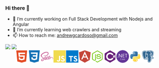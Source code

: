 ### Hi there 👋

- 🔭 I’m currently working on Full Stack Development with Nodejs and Angular
- 🌱 I’m currently learning web crawlers and streaming
- 📫 How to reach me: andrewgcardoso@gmail.com

<div>
  <img height="180em" src="https://github-readme-stats.vercel.app/api?username=Andrew-Cardoso&show_icons=true&theme=omni&include_all_commits=true&count_private=true" />  
  <img height="180em" src="https://github-readme-stats.vercel.app/api/top-langs/?username=Andrew-Cardoso&layout=compact&theme=omni" /> 
</div>
<div style="display: flex; align-itens: center; text-align: center;justify-content:center;"><br>
  <img align="center" alt="Andrew.html" height="40" width="40" src="https://raw.githubusercontent.com/devicons/devicon/master/icons/html5/html5-plain.svg">  
  <img align="center" alt="Andrew.css" height="40" width="40" src="https://raw.githubusercontent.com/devicons/devicon/master/icons/css3/css3-plain.svg">
  <img align="center" alt="Andrew.sass" height="40" width="40" src="https://raw.githubusercontent.com/devicons/devicon/master/icons/sass/sass-original.svg">
  <img align="center" alt="Andrew.js" height="40" width="40" src="https://raw.githubusercontent.com/devicons/devicon/master/icons/javascript/javascript-plain.svg">
  <img align="center" alt="Andrew.ts" height="40" width="40" src="https://raw.githubusercontent.com/devicons/devicon/master/icons/typescript/typescript-plain.svg">
  <img align="center" alt="Andrew.ngx" height="40" width="40" src="https://raw.githubusercontent.com/devicons/devicon/master/icons/angularjs/angularjs-plain.svg">
  <img align="center" alt="Andrew.node" height="40" width="40" src="https://raw.githubusercontent.com/devicons/devicon/master/icons/nodejs/nodejs-plain.svg">
  <img align="center" alt="Andrew.cs" height="40" width="40" src="https://raw.githubusercontent.com/devicons/devicon/master/icons/csharp/csharp-plain.svg">
  <img align="center" alt="Andrew.net" height="40" width="40" src="https://raw.githubusercontent.com/devicons/devicon/master/icons/dotnetcore/dotnetcore-original.svg">
  <img align="center" alt="Andrew.node" height="40" width="40" src="https://raw.githubusercontent.com/devicons/devicon/master/icons/python/python-original.svg">
  <img align="center" alt="Andrew.psql" height="40" width="40" src="https://raw.githubusercontent.com/devicons/devicon/master/icons/postgresql/postgresql-plain.svg">  
</div>
  
  
